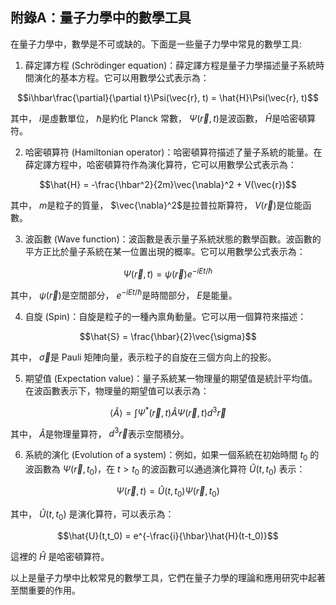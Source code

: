## 附錄A：量子力學中的數學工具

在量子力學中，數學是不可或缺的。下面是一些量子力學中常見的數學工具:

1. 薛定譯方程 (Schrödinger equation)：薛定譯方程是量子力學描述量子系統時間演化的基本方程。它可以用數學公式表示為：

$$i\hbar\frac{\partial}{\partial t}\Psi(\vec{r}, t) = \hat{H}\Psi(\vec{r}, t)$$

其中， $i$是虛數單位， $\hbar$是約化 Planck 常數， $\Psi(\vec{r}, t)$是波函數， $\hat{H}$是哈密頓算符。

2. 哈密頓算符 (Hamiltonian operator)：哈密頓算符描述了量子系統的能量。在薛定譯方程中，哈密頓算符作為演化算符，它可以用數學公式表示為：

$$\hat{H} = -\frac{\hbar^2}{2m}\vec{\nabla}^2 + V(\vec{r})$$

其中， $m$是粒子的質量， $\vec{\nabla}^2$是拉普拉斯算符， $V(\vec{r})$是位能函數。

3. 波函數 (Wave function)：波函數是表示量子系統狀態的數學函數。波函數的平方正比於量子系統在某一位置出現的概率。它可以用數學公式表示為：

$$\Psi(\vec{r}, t) = \psi(\vec{r})e^{-iEt/\hbar}$$

其中， $\psi(\vec{r})$是空間部分， $e^{-iEt/\hbar}$是時間部分， $E$是能量。

4. 自旋 (Spin)：自旋是粒子的一種內禀角動量。它可以用一個算符來描述：

$$\hat{S} = \frac{\hbar}{2}\vec{\sigma}$$

其中， $\vec{\sigma}$是 Pauli 矩陣向量，表示粒子的自旋在三個方向上的投影。

5. 期望值 (Expectation value)：量子系統某一物理量的期望值是統計平均值。在波函數表示下，物理量的期望值可以表示為：

$$\langle\hat{A}\rangle = \int\Psi^*(\vec{r}, t)\hat{A}\Psi(\vec{r}, t)d^3\vec{r}$$

其中， $\hat{A}$是物理量算符， $d^3\vec{r}$表示空間積分。

6. 系統的演化 (Evolution of a system)：例如，如果一個系統在初始時間 $t_0$ 的波函數為 $\Psi(\vec{r}, t_0)$，在 $t>t_0$ 的波函數可以通過演化算符 $\hat{U}(t,t_0)$ 表示：

$$\Psi(\vec{r}, t) = \hat{U}(t,t_0)\Psi(\vec{r}, t_0)$$

其中， $\hat{U}(t,t_0)$ 是演化算符，可以表示為：

$$\hat{U}(t,t_0) = e^{-\frac{i}{\hbar}\hat{H}(t-t_0)}$$

這裡的 $\hat{H}$ 是哈密頓算符。

以上是量子力學中比較常見的數學工具，它們在量子力學的理論和應用研究中起著至關重要的作用。